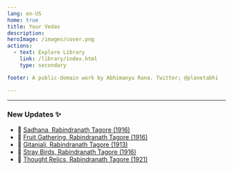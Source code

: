 ```yaml
---
lang: en-US
home: true
title: Your Vedas
description: 
heroImage: /images/cover.png
actions:
  - text: Explore Library
    link: /library/index.html
    type: secondary

footer: A public-domain work by Abhimanyu Rana. Twitter; @planetabhi

---
```


---

### New Updates ✨
- 📕 [Sadhana, Rabindranath Tagore (1916)](./library/modern/Sadhana/index.md) 
- 📕 [Fruit Gathering, Rabindranath Tagore (1916)](./library/modern/fruit-gathering/index.md)
- 📕 [Gitanjali, Rabindranath Tagore (1913)](./library/modern/Gitanjali/index.md)
- 📕 [Stray Birds, Rabindranath Tagore (1916)](./library/modern/stray-birds/index.md)
- 📕 [Thought Relics, Rabindranath Tagore (1921)](./library/modern/thought-relics/index.md)